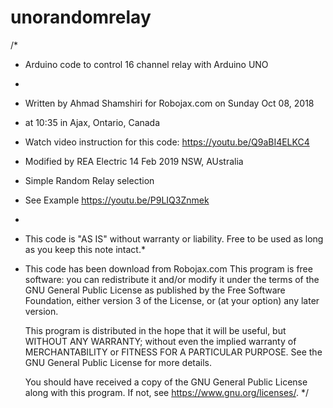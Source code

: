 # unorandomrelay
/*
 * Arduino code to control 16 channel relay with Arduino UNO
 * 
 * Written by Ahmad Shamshiri for Robojax.com on Sunday Oct 08, 2018 
 * at 10:35 in Ajax, Ontario, Canada
 * Watch video instruction for this code: https://youtu.be/Q9aBI4ELKC4
 * Modified by REA Electric 14 Feb 2019 NSW, AUstralia
 * Simple Random Relay selection
 * See Example https://youtu.be/P9LIQ3Znmek
 * 
 * This code is "AS IS" without warranty or liability. Free to be used as long as you keep this note intact.* 
 * This code has been download from Robojax.com
    This program is free software: you can redistribute it and/or modify
    it under the terms of the GNU General Public License as published by
    the Free Software Foundation, either version 3 of the License, or
    (at your option) any later version.

    This program is distributed in the hope that it will be useful,
    but WITHOUT ANY WARRANTY; without even the implied warranty of
    MERCHANTABILITY or FITNESS FOR A PARTICULAR PURPOSE.  See the
    GNU General Public License for more details.

    You should have received a copy of the GNU General Public License
    along with this program.  If not, see <https://www.gnu.org/licenses/>.
 */
